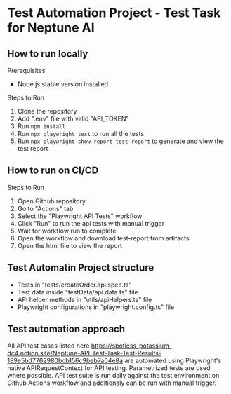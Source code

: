 # Test Automation Project - Test Task for Neptune AI

## How to run locally
Prerequisites
- Node.js stable version installed

Steps to Run
 1. Clone the repository
 2. Add ".env" file with valid "API_TOKEN"
 3. Run ```npm install```
 4. Run ```npx playwright test``` to run all the tests
 5. Run ```npx playwright show-report test-report``` to generate and view the test report

## How to run on CI/CD
Steps to Run
 1. Open Github repository
 2. Go to "Actions" tab
 3. Select the "Playwright API Tests" workflow
 4. Click "Run" to run the api tests with manual trigger
 5. Wait for workflow run to complete
 6. Open the workflow and download test-report from artifacts
 7. Open the html file to view the report

## Test Automatin Project structure
- Tests in "tests/createOrder.api.spec.ts"
- Test data inside "testData/api.data.ts" file
- API helper methods in "utils/apiHelpers.ts" file
- Playwright configurations in "playwright.config.ts" file

## Test automation approach
All API test cases listed here https://spotless-potassium-dc4.notion.site/Neptune-API-Test-Task-Test-Results-189e5bd7762980bcb156c9beb7a04e8a are automated using Playwright's native APIRequestContext for API testing. Parametrized tests are used where possible. API test suite is run daily against the test environment on Github Actions workflow and additionaly can be run with manual trigger.
